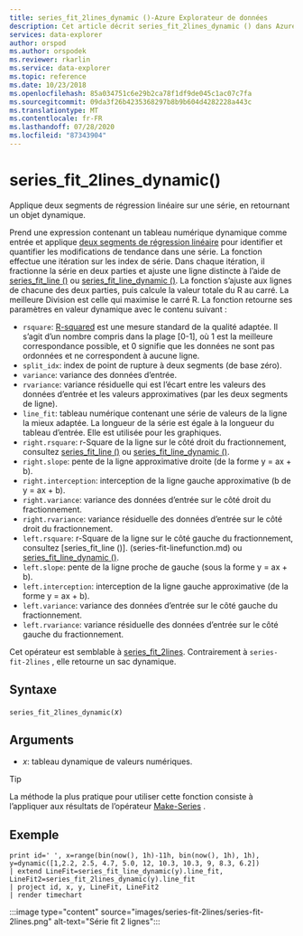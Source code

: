 ```yaml
---
title: series_fit_2lines_dynamic ()-Azure Explorateur de données
description: Cet article décrit series_fit_2lines_dynamic () dans Azure Explorateur de données.
services: data-explorer
author: orspod
ms.author: orspodek
ms.reviewer: rkarlin
ms.service: data-explorer
ms.topic: reference
ms.date: 10/23/2018
ms.openlocfilehash: 85a034751c6e29b2ca78f1df9de045c1ac07c7fa
ms.sourcegitcommit: 09da3f26b4235368297b8b9b604d4282228a443c
ms.translationtype: MT
ms.contentlocale: fr-FR
ms.lasthandoff: 07/28/2020
ms.locfileid: "87343904"
---
```

# <a name="series_fit_2lines_dynamic"></a>series_fit_2lines_dynamic()

Applique deux segments de régression linéaire sur une série, en retournant un objet dynamique.  

Prend une expression contenant un tableau numérique dynamique comme entrée et applique [deux segments de régression linéaire](https://en.wikipedia.org/wiki/Segmented_regression) pour identifier et quantifier les modifications de tendance dans une série. La fonction effectue une itération sur les index de série. Dans chaque itération, il fractionne la série en deux parties et ajuste une ligne distincte à l’aide de [series_fit_line ()](series-fit-linefunction.md) ou [series_fit_line_dynamic ()](series-fit-line-dynamicfunction.md). La fonction s’ajuste aux lignes de chacune des deux parties, puis calcule la valeur totale du R au carré. La meilleure Division est celle qui maximise le carré R. La fonction retourne ses paramètres en valeur dynamique avec le contenu suivant :

* `rsquare`: [R-squared](https://en.wikipedia.org/wiki/Coefficient_of_determination) est une mesure standard de la qualité adaptée. Il s’agit d’un nombre compris dans la plage [0-1], où 1 est la meilleure correspondance possible, et 0 signifie que les données ne sont pas ordonnées et ne correspondent à aucune ligne.
* `split_idx`: index de point de rupture à deux segments (de base zéro).
* `variance`: variance des données d’entrée.
* `rvariance`: variance résiduelle qui est l’écart entre les valeurs des données d’entrée et les valeurs approximatives (par les deux segments de ligne).
* `line_fit`: tableau numérique contenant une série de valeurs de la ligne la mieux adaptée. La longueur de la série est égale à la longueur du tableau d’entrée. Elle est utilisée pour les graphiques.
* `right.rsquare`: r-Square de la ligne sur le côté droit du fractionnement, consultez [series_fit_line ()](series-fit-linefunction.md) ou [series_fit_line_dynamic ()](series-fit-line-dynamicfunction.md).
* `right.slope`: pente de la ligne approximative droite (de la forme y = ax + b).
* `right.interception`: interception de la ligne gauche approximative (b de y = ax + b).
* `right.variance`: variance des données d’entrée sur le côté droit du fractionnement.
* `right.rvariance`: variance résiduelle des données d’entrée sur le côté droit du fractionnement.
* `left.rsquare`: r-Square de la ligne sur le côté gauche du fractionnement, consultez [series_fit_line ()]. (series-fit-linefunction.md) ou [series_fit_line_dynamic ()](series-fit-line-dynamicfunction.md).
* `left.slope`: pente de la ligne proche de gauche (sous la forme y = ax + b).
* `left.interception`: interception de la ligne gauche approximative (de la forme y = ax + b).
* `left.variance`: variance des données d’entrée sur le côté gauche du fractionnement.
* `left.rvariance`: variance résiduelle des données d’entrée sur le côté gauche du fractionnement.

Cet opérateur est semblable à [series_fit_2lines](series-fit-2linesfunction.md). Contrairement à `series-fit-2lines` , elle retourne un sac dynamique.

## <a name="syntax"></a>Syntaxe

`series_fit_2lines_dynamic(`*x*`)`

## <a name="arguments"></a>Arguments

* *x*: tableau dynamique de valeurs numériques.  

> [!TIP]
> La méthode la plus pratique pour utiliser cette fonction consiste à l’appliquer aux résultats de l’opérateur [Make-Series](make-seriesoperator.md) .

## <a name="example"></a>Exemple

<!-- csl: https://help.kusto.windows.net:443/Samples -->
```kusto
print id=' ', x=range(bin(now(), 1h)-11h, bin(now(), 1h), 1h), y=dynamic([1,2.2, 2.5, 4.7, 5.0, 12, 10.3, 10.3, 9, 8.3, 6.2])
| extend LineFit=series_fit_line_dynamic(y).line_fit, LineFit2=series_fit_2lines_dynamic(y).line_fit
| project id, x, y, LineFit, LineFit2
| render timechart
```

:::image type="content" source="images/series-fit-2lines/series-fit-2lines.png" alt-text="Série fit 2 lignes":::
